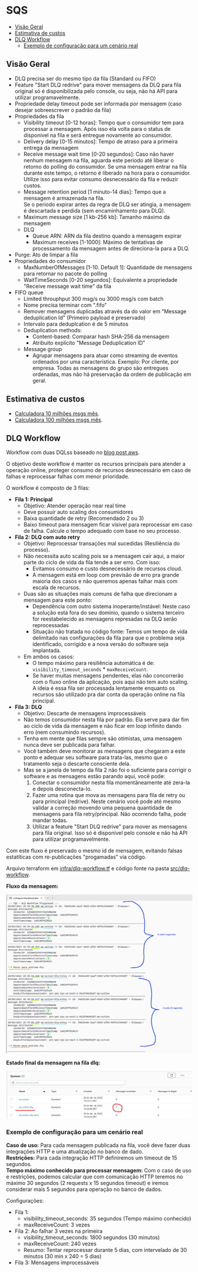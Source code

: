 # SQS

- [Visão Geral](#visão-geral)
- [Estimativa de custos](#estimativa-de-custos)
- [DLQ Workflow](#dlq-workflow)
  - [Exemplo de configuração para um cenário real](#exemplo-de-configuração-para-um-cenário-real)

## Visão Geral

- DLQ precisa ser do mesmo tipo da fila (Standard ou FIFO)
- Feature "Start DLQ redrive" para mover mensagens da DLQ para fila original só é disponibilizada pelo console, ou seja, não há API para utilizar programavelmente.
- Propriedade delay timeout pode ser informada por mensagem (caso desejar sobreescrever o padrão da fila)
- Propriedades da fila
  - Visibility timeout [0-12 horas]: Tempo que o consumidor tem para processar a mensagem. Após isso ela volta para o status de disponível na fila e será entregue novamente ao consumidor.
  - Delivery delay [0-15 minutos]: Tempo de atraso para a primeira entrega da mensagem
  - Receive message wait time [0-20 segundos]: Caso não haver nenhum mensagem na fila, aguarda este periodo até liberar o retorno do polling do consumidor.
    Se uma mensagem entrar na fila durante este tempo, o retorno é liberado na hora para o consumidor. Utilize isso para evitar consumo desnecessário da fila e reduzir custos.
  - Message retention period [1 minuto-14 dias]: Tempo que a mensagem é armazenada na fila.  
    Se o periodo expirar antes da regra de DLQ ser atingia, a mensagem é descartada e perdida (sem encaminhamento para DLQ).
  - Maximum message size [1 kb-256 kb]: Tamanho máximo da mensagem
  - DLQ
    - Queue ARN: ARN da fila destino quando a mensagem expirar
    - Maximum receives [1-1000]: Máximo de tentativas de processamento da mensagem antes de direciona-la para a DLQ.
- Purge: Ato de limpar a fila
- Propriedades do consumidor
  - MaxNumberOfMessages [1-10. Default 1]: Quantidade de mensagens para retornar no pacote do polling
  - WaitTimeSeconds [0-20 segundos]: Equivalente a propriedade "Receive message wait time" da fila
- FIFO queue
  - Limited throuphput 300 msg/s ou 3000 msg/s com batch
  - Nome precisa terminar com ".fifo"
  - Remover mensagens duplicadas através da do valor em "Message deduplication Id" (Primeiro payload é preservado)
  - Intervalo para deduplcation é de 5 minutos
  - Deduplication methods:
    - Content-based: Comparar hash SHA-256 da mensagem
    - Atribuito explícito "Message Deduplication ID"
  - Message group
    - Agrupar mensagens para atuar como streaming de eventos ordenados por uma caracteristica. Exemplo: Por cliente, por empresa. Todas as mensagens do grupo são entregues ordenadas, mas não há preservação da ordem de publicação em geral.

## Estimativa de custos

- [Calculadora 10 milhões msgs mês](https://calculator.aws/#/estimate?id=5c17b5225b69727b57e8303185865bfb7211bec5).
- [Calculadora 100 milhões msgs mês](https://calculator.aws/#/estimate?id=d2fe61263e7fed9db30742b7c458ef08bf2bfec2).

## DLQ Workflow

Workflow com duas DQLss baseado no [blog post aws](https://aws.amazon.com/pt/blogs/compute/using-amazon-sqs-dead-letter-queues-to-replay-messages/).

O objetivo deste workflow é manter os recursos principais para atender a operação online, proteger consumo de recursos desnecessário em caso de falhas
e reprocessar falhas com menor prioridade.

O workflow é composto de 3 filas:

- **Fila 1: Principal**
  - Objetivo: Atender operação near real time
  - Deve possuir auto scaling dos consumidores
  - Baixa quantidade de retry (Recomendado 2 ou 3)
  - Baixo timeout para mensagem ficar visivel para reprocessar em caso de falha.
    Calcule o tempo adequado com base no seu processo.
- **Fila 2: DLQ com auto retry**
  - Objetivo: Reprocessar transações mal sucedidas (Resiliência do processo).
  - Não necessita auto scaling pois se a mensagem cair aqui, a maior parte do ciclo de vida da fila tende a ser erro. Com isso:
    - Evitamos consumo e custo desnecessário de recursos cloud.
    - A mensagem está em loop com previsão de erro pra grande maioria dos casos e não queremos apenas falhar mais com escala de recursos.
  - Duas são as situações mais comuns de falha que direcionam a mensagem para este ponto:
    - Dependência com outro sistema inoperante/instável: Neste caso a solução está fora do seu domínio, quando o sistema terceiro for reestabelecido
      as mensagens represadas na DLQ serão reprocessadas
    - Situação não tratada no código fonte: Temos um tempo de vida delimitado nas configurações da fila para que o problema seja identificado,
      corrigido e a nova versão do software seja implantada.
  - Em ambos os casos:
    - O tempo máximo para resiliência automática é de: `visibility_timeout_seconds` * `maxReceiveCount`.
    - Se haver muitas mensagens pendentes, elas não concorrerão com o fluxo online da aplicação, pois aqui não tem auto scaling.
      A ideia é essa fila ser processada lentamente enquanto os recursos são utilizado pra dar conta da operação online na fila principal.
- **Fila 3: DLQ**
  - Objetivo: Descarte de mensagens improcessáveis
  - Não temos consumidor nesta fila por padrão. Ela serve para dar fim ao ciclo de vida da mensagem e não ficar em loop infinito dando erro (nem consumindo recursos).
  - Tenha em mente que filas sempre são otimistas, uma mensagem nunca deve ser publicada para falhar.
  - Você também deve monitorar as mensagens que chegaram a este ponto e adequar seu software para trata-las, mesmo que o tratamento seja o descarte consciente dela.
  - Mas se a janela de tempo da fila 2 não foi o suficiente para corrigir o software e as mensagens estão parando aqui, você pode:
    1. Conectar o consumidor nesta fila momentâneamente até zera-la e depois desconecta-lo.
    2. Fazer uma rotina que mova as mensagens para fila de retry ou para principal (redrive).
       Neste cenário você pode até mesmo validar a correção movendo uma pequena quantidade de mensagens para fila retry/principal. Não ocorrendo falha, pode mandar todas.
    3. Utilizar a feature "Start DLQ redrive" para mover as mensagens para fila original. Isso só é disponível pelo console e não há API para utilizar programavelmente.

Com este fluxo é preservado o mesmo id de mensagem, evitando falsas estatíticas com re-publicações "progamadas" via código.

Arquivo terraform em [infra/dlq-workflow.tf](infra/dlq-workflow.tf) e código fonte na pasta [src/dlq-workflow](src/dlq-workflow).

**Fluxo da mensagem:**

![dlq-workflow.png](assets/dlq-workflow.png)

**Estado final da mensagem na fila dlq:**

![dlq-workflow-02.png](assets/dlq-workflow-02.png)

### Exemplo de configuração para um cenário real

**Caso de uso:** Para cada mensagem publicada na fila, você deve fazer duas integrações HTTP e uma atualização no banco de dado.  
**Restrições:** Para cada integração HTTP definiremos um timeout de 15 segundos.  
**Tempo máximo conhecido para processar mensagem:** Com o caso de uso e restrições, podemos calcular que com comunicação HTTP
teremos no máximo 30 segundos (2 requests x 15 segundos timeout) e iremos considerar mais 5 segundos para operação no banco de dados.

Configurações:
- Fila 1:
  - visibility_timeout_seconds: 35 segundos (Tempo máximo conhecido)
  - maxReceiveCount: 3 vezes
- Fila 2: Ao falhar 3 vezes na primeira
  - visibility_timeout_seconds: 1800 segundos (30 minutos)
  - maxReceiveCount: 240 vezes
  - Resumo: Tentar reprocessar durante 5 dias, com intervelado de 30 minutos (30 min x 240 = 5 dias)
- Fila 3: Mensagens improcessáveis